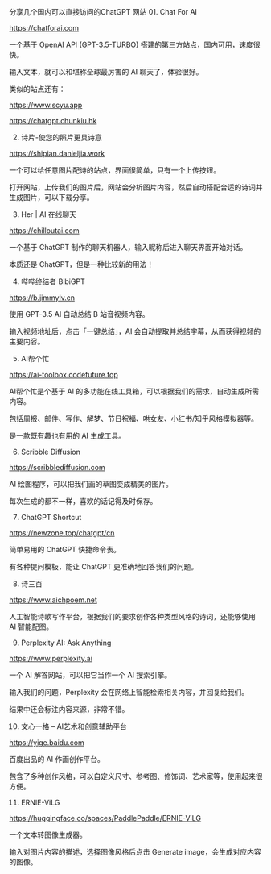 分享几个国内可以直接访问的ChatGPT 网站 01. Chat For AI

  

https://chatforai.com

  

一个基于 OpenAI API (GPT-3.5-TURBO) 搭建的第三方站点，国内可用，速度很快。

  

输入文本，就可以和堪称全球最厉害的 AI 聊天了，体验很好。

  

类似的站点还有：

  

https://www.scyu.app

https://chatgpt.chunkiu.hk

02. 诗片-使您的照片更具诗意

  

https://shipian.danieljia.work

  

一个可以给任意图片配诗的站点，界面很简单，只有一个上传按钮。

  

打开网站，上传我们的图片后，网站会分析图片内容，然后自动搭配合适的诗词并生成图片，可以下载分享。

  

03. Her | AI 在线聊天

  

https://chilloutai.com

  

一个基于 ChatGPT 制作的聊天机器人，输入昵称后进入聊天界面开始对话。

  

本质还是 ChatGPT，但是一种比较新的用法！

  

04. 哔哔终结者 BibiGPT

  

https://b.jimmylv.cn

  

使用 GPT-3.5 AI 自动总结 B 站音视频内容。

  

输入视频地址后，点击「一键总结」，AI 会自动提取并总结字幕，从而获得视频的主要内容。

  

05. AI帮个忙

  

https://ai-toolbox.codefuture.top

  

AI帮个忙是个基于 AI 的多功能在线工具箱，可以根据我们的需求，自动生成所需内容。

  

包括周报、邮件、写作、解梦、节日祝福、哄女友、小红书/知乎风格模拟器等。

  

是一款既有趣也有用的 AI 生成工具。

  

06. Scribble Diffusion

  

https://scribblediffusion.com

  

AI 绘图程序，可以把我们画的草图变成精美的图片。

  

每次生成的都不一样，喜欢的话记得及时保存。

  

07. ChatGPT Shortcut

  

https://newzone.top/chatgpt/cn

  

简单易用的 ChatGPT 快捷命令表。

  

有各种提问模板，能让 ChatGPT 更准确地回答我们的问题。

  

08. 诗三百

  

https://www.aichpoem.net

  

人工智能诗歌写作平台，根据我们的要求创作各种类型风格的诗词，还能够使用 AI 智能配图。

  

09. Perplexity AI: Ask Anything

  

https://www.perplexity.ai

  

一个 AI 解答网站，可以把它当作一个 AI 搜索引擎。

  

输入我们的问题，Perplexity 会在网络上智能检索相关内容，并回复给我们。

  

结果中还会标注内容来源，非常不错。

  

10. 文心一格 – AI艺术和创意辅助平台

  

https://yige.baidu.com

  

百度出品的 AI 作画创作平台。

  

包含了多种创作风格，可以自定义尺寸、参考图、修饰词、艺术家等，使用起来很方便。

  

11. ERNIE-ViLG

  

https://huggingface.co/spaces/PaddlePaddle/ERNIE-ViLG

  

一个文本转图像生成器。

  

输入对图片内容的描述，选择图像风格后点击 Generate image，会生成对应内容的图像。